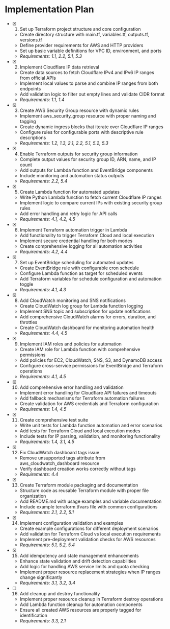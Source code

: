 # Implementation Plan

- [x] 1. Set up Terraform project structure and core configuration

  - Create directory structure with main.tf, variables.tf, outputs.tf, versions.tf
  - Define provider requirements for AWS and HTTP providers
  - Set up basic variable definitions for VPC ID, environment, and ports
  - _Requirements: 1.1, 2.2, 5.1, 5.3_

- [x] 2. Implement Cloudflare IP data retrieval

  - Create data sources to fetch Cloudflare IPv4 and IPv6 IP ranges from official APIs
  - Implement local values to parse and combine IP ranges from both endpoints
  - Add validation logic to filter out empty lines and validate CIDR format
  - _Requirements: 1.1, 1.4_

- [x] 3. Create AWS Security Group resource with dynamic rules

  - Implement aws_security_group resource with proper naming and tagging
  - Create dynamic ingress blocks that iterate over Cloudflare IP ranges
  - Configure rules for configurable ports with descriptive rule descriptions
  - _Requirements: 1.2, 1.3, 2.1, 2.2, 5.1, 5.2, 5.3_

- [x] 4. Enable Terraform outputs for security group information

  - Complete output values for security group ID, ARN, name, and IP count
  - Add outputs for Lambda function and EventBridge components
  - Include monitoring and automation status outputs
  - _Requirements: 2.2, 5.4_

- [x] 5. Create Lambda function for automated updates

  - Write Python Lambda function to fetch current Cloudflare IP ranges
  - Implement logic to compare current IPs with existing security group rules
  - Add error handling and retry logic for API calls
  - _Requirements: 4.1, 4.2, 4.5_

- [x] 6. Implement Terraform automation trigger in Lambda

  - Add functionality to trigger Terraform Cloud and local execution
  - Implement secure credential handling for both modes
  - Create comprehensive logging for all automation activities
  - _Requirements: 4.2, 4.4_

- [x] 7. Set up EventBridge scheduling for automated updates

  - Create EventBridge rule with configurable cron schedule
  - Configure Lambda function as target for scheduled events
  - Add Terraform variables for schedule configuration and automation toggle
  - _Requirements: 4.1, 4.3_

- [x] 8. Add CloudWatch monitoring and SNS notifications

  - Create CloudWatch log group for Lambda function logging
  - Implement SNS topic and subscription for update notifications
  - Add comprehensive CloudWatch alarms for errors, duration, and throttles
  - Create CloudWatch dashboard for monitoring automation health
  - _Requirements: 4.4, 4.5_

- [x] 9. Implement IAM roles and policies for automation

  - Create IAM role for Lambda function with comprehensive permissions
  - Add policies for EC2, CloudWatch, SNS, S3, and DynamoDB access
  - Configure cross-service permissions for EventBridge and Terraform operations
  - _Requirements: 4.1, 4.5_

- [x] 10. Add comprehensive error handling and validation

  - Implement error handling for Cloudflare API failures and timeouts
  - Add fallback mechanisms for Terraform automation failures
  - Create validation for AWS credentials and Terraform configuration
  - _Requirements: 1.4, 4.5_

- [x] 11. Create comprehensive test suite

  - Write unit tests for Lambda function automation and error scenarios
  - Add tests for Terraform Cloud and local execution modes
  - Include tests for IP parsing, validation, and monitoring functionality
  - _Requirements: 1.4, 3.1, 4.5_

- [x] 12. Fix CloudWatch dashboard tags issue

  - Remove unsupported tags attribute from aws_cloudwatch_dashboard resource
  - Verify dashboard creation works correctly without tags
  - _Requirements: 4.4_

- [x] 13. Create Terraform module packaging and documentation

  - Structure code as reusable Terraform module with proper file organization
  - Add README.md with usage examples and variable documentation
  - Include example terraform.tfvars file with common configurations
  - _Requirements: 2.1, 2.2, 5.1_

- [x] 14. Implement configuration validation and examples

  - Create example configurations for different deployment scenarios
  - Add validation for Terraform Cloud vs local execution requirements
  - Implement pre-deployment validation checks for AWS resources
  - _Requirements: 5.1, 5.2, 5.4_

- [x] 15. Add idempotency and state management enhancements

  - Enhance state validation and drift detection capabilities
  - Add logic for handling AWS service limits and quota checking
  - Implement proper resource replacement strategies when IP ranges change significantly
  - _Requirements: 3.1, 3.2, 3.4_

- [ ] 16. Add cleanup and destroy functionality
  - Implement proper resource cleanup in Terraform destroy operations
  - Add Lambda function cleanup for automation components
  - Ensure all created AWS resources are properly tagged for identification
  - _Requirements: 3.3, 2.1_
